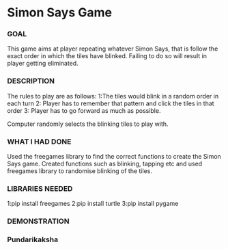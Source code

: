 # Simon Says Game

### GOAL

This game aims at player repeating whatever Simon Says, that is follow the exact order in which the tiles have blinked. Failing to do so will result in player getting eliminated.

### DESCRIPTION

The rules to play are as follows: 
    1:The tiles would blink in a random order in each turn
    2: Player has to remember that pattern and click the tiles in that order
    3: Player has to go forward as much as possible.


Computer randomly selects the blinking tiles to play with.



### WHAT I HAD DONE

Used the freegames library to find the correct functions to create the Simon Says game.
Created functions such as blinking, tapping etc and used freegames library to randomise blinking of the tiles.



### LIBRARIES NEEDED

1:pip install freegames
2:pip install turtle
3:pip install pygame


### DEMONSTRATION




### Pundarikaksha
